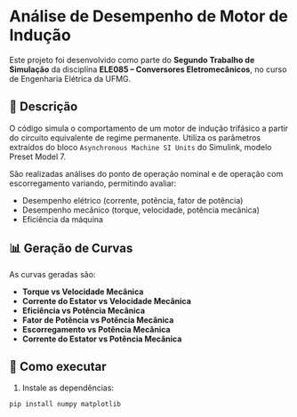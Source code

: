 # Análise de Desempenho de Motor de Indução

Este projeto foi desenvolvido como parte do **Segundo Trabalho de Simulação** da disciplina **ELE085 – Conversores Eletromecânicos**, no curso de Engenharia Elétrica da UFMG.

## 🔧 Descrição

O código simula o comportamento de um motor de indução trifásico a partir do circuito equivalente de regime permanente. Utiliza os parâmetros extraídos do bloco `Asynchronous Machine SI Units` do Simulink, modelo Preset Model 7.

São realizadas análises do ponto de operação nominal e de operação com escorregamento variando, permitindo avaliar:

- Desempenho elétrico (corrente, potência, fator de potência)
- Desempenho mecânico (torque, velocidade, potência mecânica)
- Eficiência da máquina

## 📊 Geração de Curvas

As curvas geradas são:

- **Torque vs Velocidade Mecânica**
- **Corrente do Estator vs Velocidade Mecânica**
- **Eficiência vs Potência Mecânica**
- **Fator de Potência vs Potência Mecânica**
- **Escorregamento vs Potência Mecânica**
- **Corrente do Estator vs Potência Mecânica**

## 🚀 Como executar

1. Instale as dependências:
```bash
pip install numpy matplotlib

